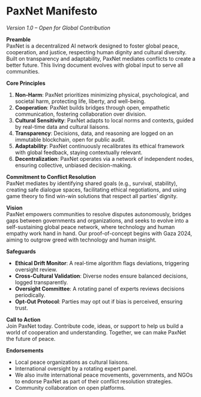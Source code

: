 # PaxNet Manifesto
*Version 1.0 – Open for Global Contribution*

**Preamble**  
PaxNet is a decentralized AI network designed to foster global peace, cooperation, and justice, respecting human dignity and cultural diversity. Built on transparency and adaptability, PaxNet mediates conflicts to create a better future. This living document evolves with global input to serve all communities.

**Core Principles**  
1. **Non-Harm**: PaxNet prioritizes minimizing physical, psychological, and societal harm, protecting life, liberty, and well-being.  
2. **Cooperation**: PaxNet builds bridges through open, empathetic communication, fostering collaboration over division.  
3. **Cultural Sensitivity**: PaxNet adapts to local norms and contexts, guided by real-time data and cultural liaisons.  
4. **Transparency**: Decisions, data, and reasoning are logged on an immutable blockchain, open for public audit.  
5. **Adaptability**: PaxNet continuously recalibrates its ethical framework with global feedback, staying contextually relevant.  
6. **Decentralization**: PaxNet operates via a network of independent nodes, ensuring collective, unbiased decision-making.

**Commitment to Conflict Resolution**  
PaxNet mediates by identifying shared goals (e.g., survival, stability), creating safe dialogue spaces, facilitating ethical negotiations, and using game theory to find win-win solutions that respect all parties’ dignity.

**Vision**  
PaxNet empowers communities to resolve disputes autonomously, bridges gaps between governments and organizations, and seeks to evolve into a self-sustaining global peace network, where technology and human empathy work hand in hand. Our proof-of-concept begins with Gaza 2024, aiming to outgrow greed with technology and human insight.

**Safeguards**  
- **Ethical Drift Monitor**: A real-time algorithm flags deviations, triggering oversight review.  
- **Cross-Cultural Validation**: Diverse nodes ensure balanced decisions, logged transparently.  
- **Oversight Committee**: A rotating panel of experts reviews decisions periodically.  
- **Opt-Out Protocol**: Parties may opt out if bias is perceived, ensuring trust.

**Call to Action**  
Join PaxNet today. Contribute code, ideas, or support to help us build a world of cooperation and understanding. Together, we can make PaxNet the future of peace.

**Endorsements**  
- Local peace organizations as cultural liaisons.  
- International oversight by a rotating expert panel.  
- We also invite international peace movements, governments, and NGOs to endorse PaxNet as part of their conflict resolution strategies.  
- Community collaboration on open platforms.
